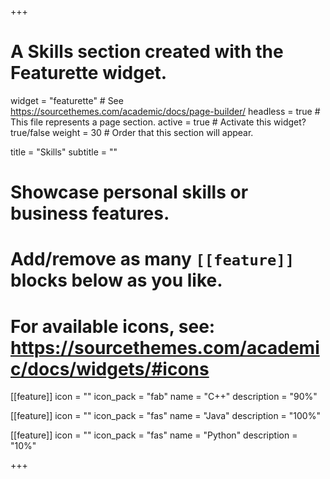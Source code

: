 +++
# A Skills section created with the Featurette widget.
widget = "featurette"  # See https://sourcethemes.com/academic/docs/page-builder/
headless = true  # This file represents a page section.
active = true  # Activate this widget? true/false
weight = 30  # Order that this section will appear.

title = "Skills"
subtitle = ""

# Showcase personal skills or business features.
# 
# Add/remove as many `[[feature]]` blocks below as you like.
# 
# For available icons, see: https://sourcethemes.com/academic/docs/widgets/#icons

[[feature]]
  icon = "<i class="fab fa-cuttlefish"></i>"
  icon_pack = "fab"
  name = "C++"
  description = "90%"
  
[[feature]]
  icon = "<i class="fab fa-java"></i>"
  icon_pack = "fas"
  name = "Java"
  description = "100%"  
  
[[feature]]
  icon = "<i class="fab fa-python"></i>"
  icon_pack = "fas"
  name = "Python"
  description = "10%"

+++
